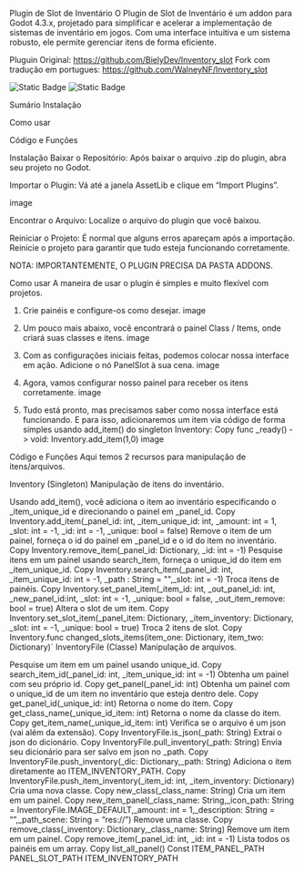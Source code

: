 
Plugin de Slot de Inventário
O Plugin de Slot de Inventário é um addon para Godot 4.3.x, projetado para simplificar e acelerar a implementação de sistemas de inventário em jogos. Com uma interface intuitiva e um sistema robusto, ele permite gerenciar itens de forma eficiente.

Pluguin Original: https://github.com/BielyDev/Inventory_slot
Fork com tradução em portugues: https://github.com/WalneyNF/Inventory_slot


<img alt="Static Badge" src="https://img.shields.io/badge/current%20version-0.9.0-red"> <img alt="Static Badge" src="https://img.shields.io/badge/godot%20version-4.3.x.stable-blue">

Sumário
Instalação

Como usar

Código e Funções

Instalação
Baixar o Repositório:
Após baixar o arquivo .zip do plugin, abra seu projeto no Godot.

Importar o Plugin:
Vá até a janela AssetLib e clique em “Import Plugins”.

image

Encontrar o Arquivo:
Localize o arquivo do plugin que você baixou.

Reiniciar o Projeto:
É normal que alguns erros apareçam após a importação. Reinicie o projeto para garantir que tudo esteja funcionando corretamente.

NOTA: IMPORTANTEMENTE, O PLUGIN PRECISA DA PASTA ADDONS.

Como usar
A maneira de usar o plugin é simples e muito flexível com projetos.

1. Crie painéis e configure-os como desejar.
image

2. Um pouco mais abaixo, você encontrará o painel Class / Items, onde criará suas classes e itens.
image

3. Com as configurações iniciais feitas, podemos colocar nossa interface em ação. Adicione o nó PanelSlot à sua cena.
image

4. Agora, vamos configurar nosso painel para receber os itens corretamente.
image

5. Tudo está pronto, mas precisamos saber como nossa interface está funcionando. E para isso, adicionaremos um item via código de forma simples usando add_item() do singleton Inventory:
Copy
func _ready() -> void:
	Inventory.add_item(1,0)
image

Código e Funções
Aqui temos 2 recursos para manipulação de itens/arquivos.

Inventory (Singleton)
Manipulação de itens do inventário.

Usando add_item(), você adiciona o item ao inventário especificando o _item_unique_id e direcionando o painel em _panel_id.
Copy
Inventory.add_item(_panel_id: int, _item_unique_id: int, _amount: int = 1, _slot: int = -1, _id: int = -1, _unique: bool = false)
Remove o item de um painel, forneça o id do painel em _panel_id e o id do item no inventário.
Copy
Inventory.remove_item(_panel_id: Dictionary, _id: int = -1)
Pesquise itens em um painel usando search_item, forneça o unique_id do item em _item_unique_id.
Copy
Inventory.search_item(_panel_id: int, _item_unique_id: int = -1, _path : String = "",_slot: int = -1)
Troca itens de painéis.
Copy
Inventory.set_panel_item(_item_id: int, _out_panel_id: int, _new_panel_id:int, _slot: int = -1, _unique: bool = false, _out_item_remove: bool = true)
Altera o slot de um item.
Copy
Inventory.set_slot_item(_panel_item: Dictionary, _item_inventory: Dictionary, _slot: int = -1, _unique: bool = true)
Troca 2 itens de slot.
Copy
Inventory.func changed_slots_items(item_one: Dictionary, item_two: Dictionary)`
InventoryFile (Classe)
Manipulação de arquivos.

Pesquise um item em um painel usando unique_id.
Copy
search_item_id(_panel_id: int, _item_unique_id: int = -1)
Obtenha um painel com seu próprio id.
Copy
get_panel(_panel_id: int)
Obtenha um painel com o unique_id de um item no inventário que esteja dentro dele.
Copy
get_panel_id(_unique_id: int)
Retorna o nome do item.
Copy
get_class_name(_unique_id_item: int)
Retorna o nome da classe do item.
Copy
get_item_name(_unique_id_item: int)
Verifica se o arquivo é um json (vai além da extensão).
Copy
InventoryFile.is_json(_path: String)
Extrai o json do dicionário.
Copy
InventoryFile.pull_inventory(_path: String)
Envia seu dicionário para ser salvo em json no _path.
Copy
InventoryFile.push_inventory(_dic: Dictionary,_path: String)
Adiciona o item diretamente ao ITEM_INVENTORY_PATH.
Copy
InventoryFile.push_item_inventory(_item_id: int, _item_inventory: Dictionary)
Cria uma nova classe.
Copy
new_class(_class_name: String)
Cria um item em um painel.
Copy
new_item_panel(_class_name: String,_icon_path: String = InventoryFile.IMAGE_DEFAULT,_amount: int = 1,_description: String = “”,_path_scene: String = “res://”)
Remove uma classe.
Copy
remove_class(_inventory: Dictionary,_class_name: String)
Remove um item em um painel.
Copy
remove_item(_panel_id: int, _id: int = -1)
Lista todos os painéis em um array.
Copy
list_all_panel()
Const
ITEM_PANEL_PATH
PANEL_SLOT_PATH
ITEM_INVENTORY_PATH
